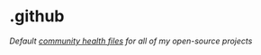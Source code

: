 # .github

*Default [community health files](https://help.github.com/en/github/building-a-strong-community/creating-a-default-community-health-file) for all of my open-source projects*
